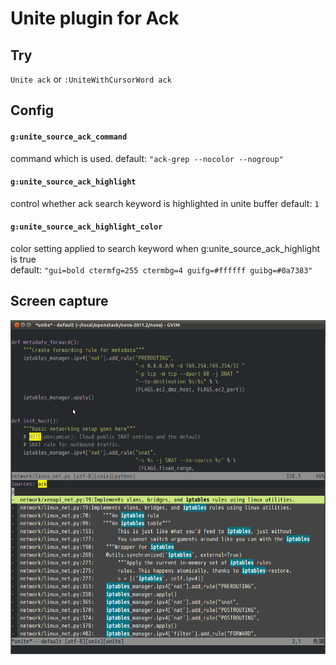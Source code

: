 Unite plugin for Ack
==================================
Try
----------------------------------

`Unite ack` or `:UniteWithCursorWord ack`

Config
----------------------------------

#### `g:unite_source_ack_command`
command which is used.
default: `"ack-grep --nocolor --nogroup"`

#### `g:unite_source_ack_highlight`
control whether ack search keyword is highlighted in unite buffer
default: `1`

#### `g:unite_source_ack_highlight_color`
color setting applied to search keyword when g:unite_source_ack_highlight is true  
default: `"gui=bold ctermfg=255 ctermbg=4 guifg=#ffffff guibg=#0a7383"`

Screen capture
-----------------------------------------------------------------
![vim-unite-ack.png](https://github.com/t9md/t9md/raw/master/img/vim-unite-ack.png)

